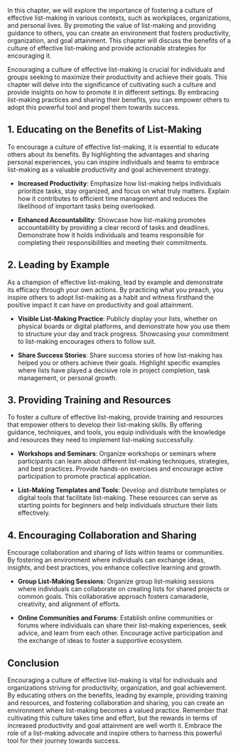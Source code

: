 
In this chapter, we will explore the importance of fostering a culture of effective list-making in various contexts, such as workplaces, organizations, and personal lives. By promoting the value of list-making and providing guidance to others, you can create an environment that fosters productivity, organization, and goal attainment. This chapter will discuss the benefits of a culture of effective list-making and provide actionable strategies for encouraging it.

Encouraging a culture of effective list-making is crucial for individuals and groups seeking to maximize their productivity and achieve their goals. This chapter will delve into the significance of cultivating such a culture and provide insights on how to promote it in different settings. By embracing list-making practices and sharing their benefits, you can empower others to adopt this powerful tool and propel them towards success.

1\. Educating on the Benefits of List-Making
-------------------------------------------

To encourage a culture of effective list-making, it is essential to educate others about its benefits. By highlighting the advantages and sharing personal experiences, you can inspire individuals and teams to embrace list-making as a valuable productivity and goal achievement strategy.

* **Increased Productivity**: Emphasize how list-making helps individuals prioritize tasks, stay organized, and focus on what truly matters. Explain how it contributes to efficient time management and reduces the likelihood of important tasks being overlooked.

* **Enhanced Accountability**: Showcase how list-making promotes accountability by providing a clear record of tasks and deadlines. Demonstrate how it holds individuals and teams responsible for completing their responsibilities and meeting their commitments.

2\. Leading by Example
---------------------

As a champion of effective list-making, lead by example and demonstrate its efficacy through your own actions. By practicing what you preach, you inspire others to adopt list-making as a habit and witness firsthand the positive impact it can have on productivity and goal attainment.

* **Visible List-Making Practice**: Publicly display your lists, whether on physical boards or digital platforms, and demonstrate how you use them to structure your day and track progress. Showcasing your commitment to list-making encourages others to follow suit.

* **Share Success Stories**: Share success stories of how list-making has helped you or others achieve their goals. Highlight specific examples where lists have played a decisive role in project completion, task management, or personal growth.

3\. Providing Training and Resources
-----------------------------------

To foster a culture of effective list-making, provide training and resources that empower others to develop their list-making skills. By offering guidance, techniques, and tools, you equip individuals with the knowledge and resources they need to implement list-making successfully.

* **Workshops and Seminars**: Organize workshops or seminars where participants can learn about different list-making techniques, strategies, and best practices. Provide hands-on exercises and encourage active participation to promote practical application.

* **List-Making Templates and Tools**: Develop and distribute templates or digital tools that facilitate list-making. These resources can serve as starting points for beginners and help individuals structure their lists effectively.

4\. Encouraging Collaboration and Sharing
----------------------------------------

Encourage collaboration and sharing of lists within teams or communities. By fostering an environment where individuals can exchange ideas, insights, and best practices, you enhance collective learning and growth.

* **Group List-Making Sessions**: Organize group list-making sessions where individuals can collaborate on creating lists for shared projects or common goals. This collaborative approach fosters camaraderie, creativity, and alignment of efforts.

* **Online Communities and Forums**: Establish online communities or forums where individuals can share their list-making experiences, seek advice, and learn from each other. Encourage active participation and the exchange of ideas to foster a supportive ecosystem.

Conclusion
----------

Encouraging a culture of effective list-making is vital for individuals and organizations striving for productivity, organization, and goal achievement. By educating others on the benefits, leading by example, providing training and resources, and fostering collaboration and sharing, you can create an environment where list-making becomes a valued practice. Remember that cultivating this culture takes time and effort, but the rewards in terms of increased productivity and goal attainment are well worth it. Embrace the role of a list-making advocate and inspire others to harness this powerful tool for their journey towards success.
